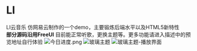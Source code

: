 # LI
LI云音乐 
仿网易云制作的一个demo，主要锻炼后端水平以及HTML5新特性</br>
**部分源码沿用FreeUI**
目前能正常听歌，更换主题等。更多功能请进入描述中的预览地址自行体验
![今日进度.png](http://upload-images.jianshu.io/upload_images/5750842-3f5c0b3d5b926d36.png?imageMogr2/auto-orient/strip%7CimageView2/2/w/1240)
![玻璃主题](http://upload-images.jianshu.io/upload_images/5750842-f972f0f39fddcd6d.png?imageMogr2/auto-orient/strip%7CimageView2/2/w/1240)
![玻璃主题-播放界面](http://upload-images.jianshu.io/upload_images/5750842-b811226fc4225d7e.png?imageMogr2/auto-orient/strip%7CimageView2/2/w/1240)
